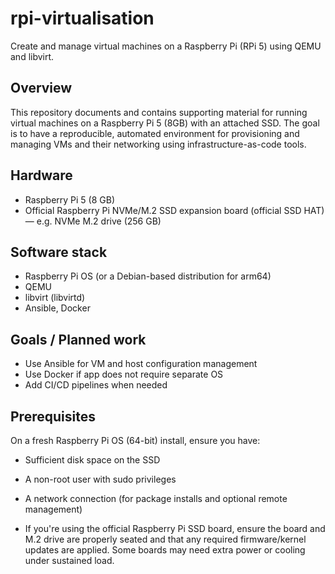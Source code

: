 # rpi-virtualisation

Create and manage virtual machines on a Raspberry Pi (RPi 5) using QEMU and libvirt.

## Overview

This repository documents and contains supporting material for running virtual machines on a Raspberry Pi 5 (8GB) with an attached SSD. The goal is to have a reproducible, automated environment for provisioning and managing VMs and their networking using infrastructure-as-code tools.

## Hardware

- Raspberry Pi 5 (8 GB)
- Official Raspberry Pi NVMe/M.2 SSD expansion board (official SSD HAT) — e.g. NVMe M.2 drive (256 GB)

## Software stack

- Raspberry Pi OS (or a Debian-based distribution for arm64)
- QEMU
- libvirt (libvirtd)
- Ansible, Docker

## Goals / Planned work

- Use Ansible for VM and host configuration management
- Use Docker if app does not require separate OS
- Add CI/CD pipelines when needed

## Prerequisites

On a fresh Raspberry Pi OS (64-bit) install, ensure you have:

- Sufficient disk space on the SSD
- A non-root user with sudo privileges
- A network connection (for package installs and optional remote management)

- If you're using the official Raspberry Pi SSD board, ensure the board and M.2 drive are properly seated and that any required firmware/kernel updates are applied. Some boards may need extra power or cooling under sustained load.